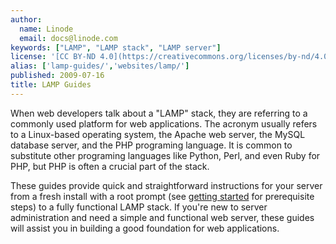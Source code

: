 ```yaml
---
author:
  name: Linode
  email: docs@linode.com
keywords: ["LAMP", "LAMP stack", "LAMP server"]
license: '[CC BY-ND 4.0](https://creativecommons.org/licenses/by-nd/4.0)'
alias: ['lamp-guides/','websites/lamp/']
published: 2009-07-16
title: LAMP Guides
---
```


When web developers talk about a "LAMP" stack, they are referring to a commonly used platform for web applications. The acronym usually refers to a Linux-based operating system, the Apache web server, the MySQL database server, and the PHP programing language. It is common to substitute other programing languages like Python, Perl, and even Ruby for PHP, but PHP is often a crucial part of the stack.

These guides provide quick and straightforward instructions for your server from a fresh install with a root prompt (see [getting started](/docs/getting-started/) for prerequisite steps) to a fully functional LAMP stack. If you're new to server administration and need a simple and functional web server, these guides will assist you in building a good foundation for web applications.
